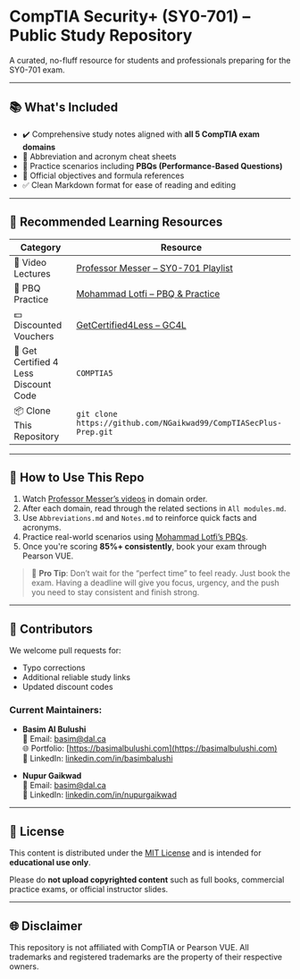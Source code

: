 # CompTIA Security+ (SY0-701) – Public Study Repository

A curated, no-fluff resource for students and professionals preparing for the SY0-701 exam.

---

## 📚 What's Included

- ✔️ Comprehensive study notes aligned with **all 5 CompTIA exam domains**
- 🧠 Abbreviation and acronym cheat sheets
- 🧪 Practice scenarios including **PBQs (Performance-Based Questions)**
- 📄 Official objectives and formula references
- ✅ Clean Markdown format for ease of reading and editing

---

## 🔗 Recommended Learning Resources

| Category | Resource |
|---------|----------|
| 🎥 Video Lectures | [Professor Messer – SY0-701 Playlist](https://www.professormesser.com/) |
| 🧪 PBQ Practice | [Mohammad Lotfi – PBQ & Practice](https://www.youtube.com/@MohammadLotfiA) |
| 💵 Discounted Vouchers | [GetCertified4Less – GC4L](https://www.getcertified4less.com/) |
| 🎫 Get Certified 4 Less Discount Code | `COMPTIA5` |
| 📦 Clone This Repository | `git clone https://github.com/NGaikwad99/CompTIASecPlus-Prep.git` |

---

## 📖 How to Use This Repo

1. Watch [Professor Messer’s videos](https://www.professormesser.com/) in domain order.
2. After each domain, read through the related sections in `All modules.md`.
3. Use `Abbreviations.md` and `Notes.md` to reinforce quick facts and acronyms.
4. Practice real-world scenarios using [Mohammad Lotfi’s PBQs](https://www.youtube.com/@MohammadLotfiA).
5. Once you're scoring **85%+ consistently**, book your exam through Pearson VUE.

> 🎯 **Pro Tip**: Don’t wait for the “perfect time” to feel ready. Just book the exam. Having a deadline will give you focus, urgency, and the push you need to stay consistent and finish strong.

---

## 🤝 Contributors

We welcome pull requests for:
- Typo corrections
- Additional reliable study links
- Updated discount codes

### Current Maintainers:
- **Basim Al Bulushi**  
  📧 Email: [basim@dal.ca](mailto:basim@dal.ca)  
  🌐 Portfolio: [https://basimalbulushi.com](https://basimalbulushi.com)  
  🔗 LinkedIn: [linkedin.com/in/basimbalushi](https://www.linkedin.com/in/basimbalushi)

- **Nupur Gaikwad**  
  📧 Email: [basim@dal.ca](mailto:send2nupur28@gmail.com)  
  🔗 LinkedIn: [linkedin.com/in/nupurgaikwad](https://www.linkedin.com/in/nupur-gaikwad-2447211a6/)

---

## 📄 License

This content is distributed under the [MIT License](https://opensource.org/licenses/MIT) and is intended for **educational use only**.

Please do **not upload copyrighted content** such as full books, commercial practice exams, or official instructor slides.

---

## 🌐 Disclaimer

This repository is not affiliated with CompTIA or Pearson VUE. All trademarks and registered trademarks are the property of their respective owners.